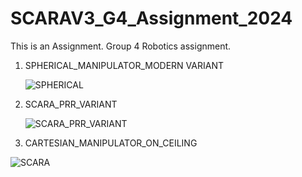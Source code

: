 # SCARAV3_G4_Assignment_2024
This is an Assignment.
Group 4 Robotics assignment.

1. SPHERICAL_MANIPULATOR_MODERN VARIANT
   
   ![SPHERICAL](https://github.com/chrstnmrys/SCARAV3_G4_Assignment_2024/assets/157685794/5a809d63-5844-46d0-ac0c-15303bf1acc5)

3. SCARA_PRR_VARIANT
   
   ![SCARA_PRR_VARIANT](https://github.com/chrstnmrys/SCARAV3_G4_Assignment_2024/assets/157685794/cd19602e-a170-4a45-9492-729b9de496a3)

4. CARTESIAN_MANIPULATOR_ON_CEILING
   
![SCARA](https://github.com/chrstnmrys/SCARAV3_G4_Assignment_2024/assets/157685794/0c14deff-1e19-4122-9fe9-b36349a9d1e4)

